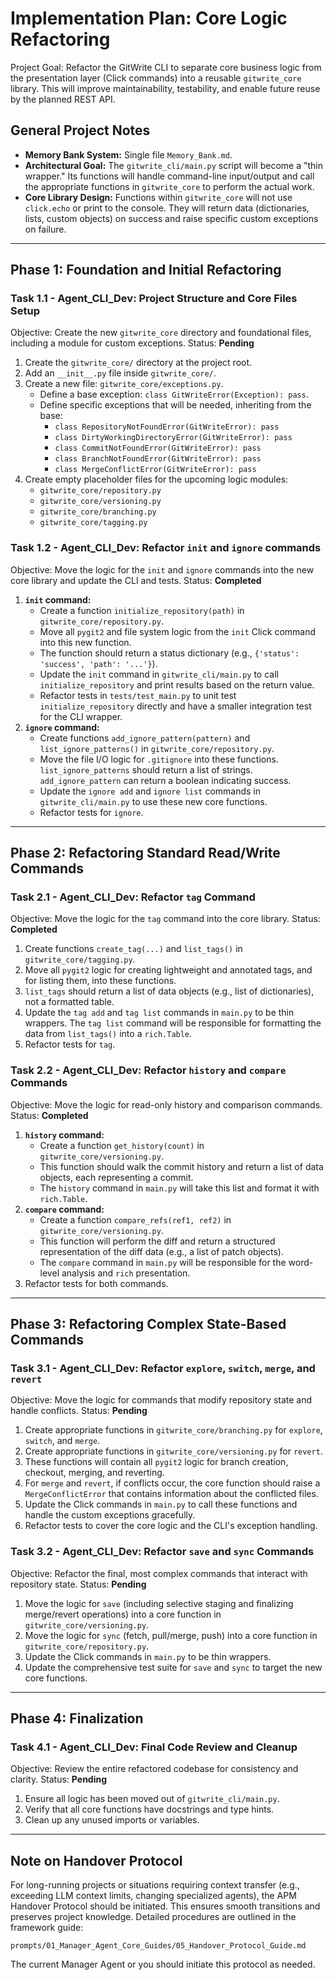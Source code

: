 # Implementation Plan: Core Logic Refactoring

Project Goal: Refactor the GitWrite CLI to separate core business logic from the presentation layer (Click commands) into a reusable `gitwrite_core` library. This will improve maintainability, testability, and enable future reuse by the planned REST API.

## General Project Notes
*   **Memory Bank System:** Single file `Memory_Bank.md`.
*   **Architectural Goal:** The `gitwrite_cli/main.py` script will become a "thin wrapper." Its functions will handle command-line input/output and call the appropriate functions in `gitwrite_core` to perform the actual work.
*   **Core Library Design:** Functions within `gitwrite_core` will not use `click.echo` or print to the console. They will return data (dictionaries, lists, custom objects) on success and raise specific custom exceptions on failure.

---

## Phase 1: Foundation and Initial Refactoring

### Task 1.1 - Agent_CLI_Dev: Project Structure and Core Files Setup
Objective: Create the new `gitwrite_core` directory and foundational files, including a module for custom exceptions.
Status: **Pending**

1.  Create the `gitwrite_core/` directory at the project root.
2.  Add an `__init__.py` file inside `gitwrite_core/`.
3.  Create a new file: `gitwrite_core/exceptions.py`.
    - Define a base exception: `class GitWriteError(Exception): pass`.
    - Define specific exceptions that will be needed, inheriting from the base:
        - `class RepositoryNotFoundError(GitWriteError): pass`
        - `class DirtyWorkingDirectoryError(GitWriteError): pass`
        - `class CommitNotFoundError(GitWriteError): pass`
        - `class BranchNotFoundError(GitWriteError): pass`
        - `class MergeConflictError(GitWriteError): pass`
4.  Create empty placeholder files for the upcoming logic modules:
    - `gitwrite_core/repository.py`
    - `gitwrite_core/versioning.py`
    - `gitwrite_core/branching.py`
    - `gitwrite_core/tagging.py`

### Task 1.2 - Agent_CLI_Dev: Refactor `init` and `ignore` commands
Objective: Move the logic for the `init` and `ignore` commands into the new core library and update the CLI and tests.
Status: **Completed**

1.  **`init` command:**
    - Create a function `initialize_repository(path)` in `gitwrite_core/repository.py`.
    - Move all `pygit2` and file system logic from the `init` Click command into this new function.
    - The function should return a status dictionary (e.g., `{'status': 'success', 'path': '...'}`).
    - Update the `init` command in `gitwrite_cli/main.py` to call `initialize_repository` and print results based on the return value.
    - Refactor tests in `tests/test_main.py` to unit test `initialize_repository` directly and have a smaller integration test for the CLI wrapper.
2.  **`ignore` command:**
    - Create functions `add_ignore_pattern(pattern)` and `list_ignore_patterns()` in `gitwrite_core/repository.py`.
    - Move the file I/O logic for `.gitignore` into these functions. `list_ignore_patterns` should return a list of strings. `add_ignore_pattern` can return a boolean indicating success.
    - Update the `ignore add` and `ignore list` commands in `gitwrite_cli/main.py` to use these new core functions.
    - Refactor tests for `ignore`.

---

## Phase 2: Refactoring Standard Read/Write Commands

### Task 2.1 - Agent_CLI_Dev: Refactor `tag` Command
Objective: Move the logic for the `tag` command into the core library.
Status: **Completed**

1.  Create functions `create_tag(...)` and `list_tags()` in `gitwrite_core/tagging.py`.
2.  Move all `pygit2` logic for creating lightweight and annotated tags, and for listing them, into these functions.
3.  `list_tags` should return a list of data objects (e.g., list of dictionaries), not a formatted table.
4.  Update the `tag add` and `tag list` commands in `main.py` to be thin wrappers. The `tag list` command will be responsible for formatting the data from `list_tags()` into a `rich.Table`.
5.  Refactor tests for `tag`.

### Task 2.2 - Agent_CLI_Dev: Refactor `history` and `compare` Commands
Objective: Move the logic for read-only history and comparison commands.
Status: **Completed**

1.  **`history` command:**
    - Create a function `get_history(count)` in `gitwrite_core/versioning.py`.
    - This function should walk the commit history and return a list of data objects, each representing a commit.
    - The `history` command in `main.py` will take this list and format it with `rich.Table`.
2.  **`compare` command:**
    - Create a function `compare_refs(ref1, ref2)` in `gitwrite_core/versioning.py`.
    - This function will perform the diff and return a structured representation of the diff data (e.g., a list of patch objects).
    - The `compare` command in `main.py` will be responsible for the word-level analysis and `rich` presentation.
3.  Refactor tests for both commands.

---

## Phase 3: Refactoring Complex State-Based Commands

### Task 3.1 - Agent_CLI_Dev: Refactor `explore`, `switch`, `merge`, and `revert`
Objective: Move the logic for commands that modify repository state and handle conflicts.
Status: **Pending**

1.  Create appropriate functions in `gitwrite_core/branching.py` for `explore`, `switch`, and `merge`.
2.  Create appropriate functions in `gitwrite_core/versioning.py` for `revert`.
3.  These functions will contain all `pygit2` logic for branch creation, checkout, merging, and reverting.
4.  For `merge` and `revert`, if conflicts occur, the core function should raise a `MergeConflictError` that contains information about the conflicted files.
5.  Update the Click commands in `main.py` to call these functions and handle the custom exceptions gracefully.
6.  Refactor tests to cover the core logic and the CLI's exception handling.

### Task 3.2 - Agent_CLI_Dev: Refactor `save` and `sync` Commands
Objective: Refactor the final, most complex commands that interact with repository state.
Status: **Pending**

1.  Move the logic for `save` (including selective staging and finalizing merge/revert operations) into a core function in `gitwrite_core/versioning.py`.
2.  Move the logic for `sync` (fetch, pull/merge, push) into a core function in `gitwrite_core/repository.py`.
3.  Update the Click commands in `main.py` to be thin wrappers.
4.  Update the comprehensive test suite for `save` and `sync` to target the new core functions.

---

## Phase 4: Finalization

### Task 4.1 - Agent_CLI_Dev: Final Code Review and Cleanup
Objective: Review the entire refactored codebase for consistency and clarity.
Status: **Pending**

1.  Ensure all logic has been moved out of `gitwrite_cli/main.py`.
2.  Verify that all core functions have docstrings and type hints.
3.  Clean up any unused imports or variables.

---
## Note on Handover Protocol

For long-running projects or situations requiring context transfer (e.g., exceeding LLM context limits, changing specialized agents), the APM Handover Protocol should be initiated. This ensures smooth transitions and preserves project knowledge. Detailed procedures are outlined in the framework guide:

`prompts/01_Manager_Agent_Core_Guides/05_Handover_Protocol_Guide.md`

The current Manager Agent or you should initiate this protocol as needed.